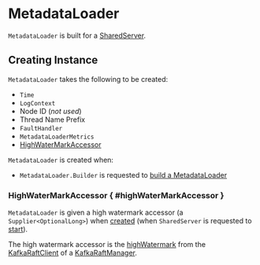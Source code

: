 # MetadataLoader

`MetadataLoader` is built for a [SharedServer](../kraft/SharedServer.md#loader).

## Creating Instance

`MetadataLoader` takes the following to be created:

* <span id="time"> `Time`
* <span id="logContext"> `LogContext`
* <span id="nodeId"> Node ID (_not used_)
* <span id="threadNamePrefix"> Thread Name Prefix
* <span id="faultHandler"> `FaultHandler`
* <span id="metrics"> `MetadataLoaderMetrics`
* [HighWaterMarkAccessor](#highWaterMarkAccessor)

`MetadataLoader` is created when:

* `MetadataLoader.Builder` is requested to [build a MetadataLoader](#build)

### HighWaterMarkAccessor { #highWaterMarkAccessor }

`MetadataLoader` is given a high watermark accessor (a `Supplier<OptionalLong>`) when [created](#creating-instance) (when `SharedServer` is requested to [start](../kraft/SharedServer.md#start)).

The high watermark accessor is the [highWatermark](../kraft/KafkaRaftClient.md#highWatermark) from the [KafkaRaftClient](../kraft/KafkaRaftManager.md#client) of a [KafkaRaftManager](../kraft/KafkaRaftManager.md).
